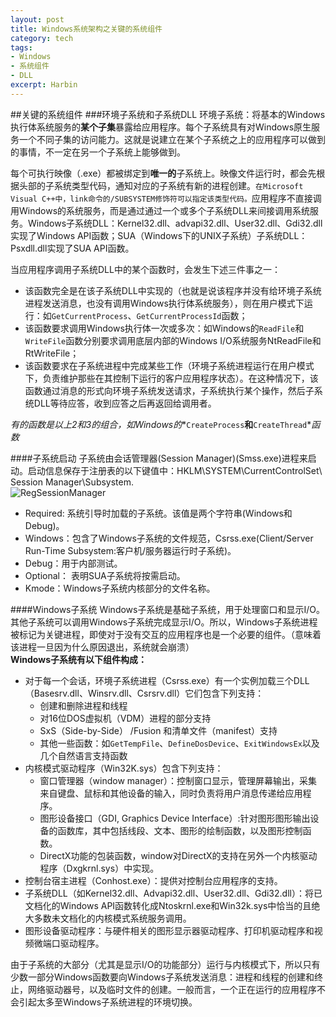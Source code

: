 ```yaml
---
layout: post
title: Windows系统架构之关键的系统组件
category: tech
tags:
- Windows    
- 系统组件    
- DLL
excerpt: Harbin
---
```



##关键的系统组件
###环境子系统和子系统DLL
环境子系统：将基本的Windows执行体系统服务的**某个子集**暴露给应用程序。每个子系统具有对Windows原生服务一个不同子集的访问能力。这就是说建立在某个子系统之上的应用程序可以做到的事情，不一定在另一个子系统上能够做到。 
   
每个可执行映像（.exe）都被绑定到**唯一的**子系统上。映像文件运行时，都会先根据头部的子系统类型代码，通知对应的子系统有新的进程创建。`在Microsoft Visual C++中，link命令的/SUBSYSTEM修饰符可以指定该类型代码。`应用程序不直接调用Windows的系统服务，而是通过通过一个或多个子系统DLL来间接调用系统服务。Windows子系统DLL：Kernel32.dll、advapi32.dll、User32.dll、Gdi32.dll实现了Windows API函数；SUA（Windows下的UNIX子系统）子系统DLL：Psxdll.dll实现了SUA API函数。 
   
当应用程序调用子系统DLL中的某个函数时，会发生下述三件事之一： 
   
* 该函数完全是在该子系统DLL中实现的（也就是说该程序并没有给环境子系统进程发送消息，也没有调用Windows执行体系统服务），则在用户模式下运行：如`GetCurrentProcess`、`GetCurrentProcessId`函数；    
* 该函数要求调用Windows执行体一次或多次：如Windows的`ReadFile`和`WriteFile`函数分别要求调用底层内部的Windows I/O系统服务NtReadFile和RtWriteFile；
* 该函数要求在子系统进程中完成某些工作（环境子系统进程运行在用户模式下，负责维护那些在其控制下运行的客户应用程序状态）。在这种情况下，该函数通过消息的形式向环境子系统发送请求，子系统执行某个操作，然后子系统DLL等待应答，收到应答之后再返回给调用者。   
 
*有的函数是以上2和3的组合，如Windows的**`CreateProcess`**和**`CreateThread`**函数*    

####子系统启动
子系统由会话管理器(Session Manager)(Smss.exe)进程来启动。启动信息保存于注册表的以下键值中：HKLM\SYSTEM\CurrentControlSet\ Session Manager\Subsystem.    
![RegSessionManager]({{site.url}}/images/20141203/RegSessionManager.png)    

- Required: 系统引导时加载的子系统。该值是两个字符串(Windows和Debug)。
- Windows：包含了Windows子系统的文件规范，Csrss.exe(Client/Server Run-Time Subsystem:客户机/服务器运行时子系统)。
- Debug：用于内部测试。
- Optional： 表明SUA子系统将按需启动。
- Kmode：Windows子系统内核部分的文件名称。

####Windows子系统
Windows子系统是基础子系统，用于处理窗口和显示I/O。其他子系统可以调用Windows子系统完成显示I/O。所以，Windows子系统进程被标记为关键进程，即使对于没有交互的应用程序也是一个必要的组件。（意味着该进程一旦因为什么原因退出，系统就会崩溃）    
**Windows子系统有以下组件构成：**    

* 对于每一个会话，环境子系统进程（Csrss.exe）有一个实例加载三个DLL（Basesrv.dll、Winsrv.dll、Csrsrv.dll）它们包含下列支持：
	- 创建和删除进程和线程
	- 对16位DOS虚拟机（VDM）进程的部分支持
	- SxS（Side-by-Side） /Fusion 和清单文件（manifest）支持
	- 其他一些函数：如`GetTempFile`、`DefineDosDevice`、`ExitWindowsEx`以及几个自然语言支持函数
* 内核模式驱动程序（Win32K.sys）包含下列支持：
	- 窗口管理器（window manager）：控制窗口显示，管理屏幕输出，采集来自键盘、鼠标和其他设备的输入，同时负责将用户消息传递给应用程序。
	- 图形设备接口（GDI, Graphics Device Interface）:针对图形图形输出设备的函数库，其中包括线段、文本、图形的绘制函数，以及图形控制函数。
	- DirectX功能的包装函数，window对DirectX的支持在另外一个内核驱动程序（Dxgkrnl.sys）中实现。
* 控制台宿主进程（Conhost.exe）：提供对控制台应用程序的支持。
* 子系统DLL（如Kernel32.dll、Advapi32.dll、User32.dll、Gdi32.dll）：将已文档化的Windows API函数转化成Ntoskrnl.exe和Win32k.sys中恰当的且绝大多数未文档化的内核模式系统服务调用。
* 图形设备驱动程序：与硬件相关的图形显示器驱动程序、打印机驱动程序和视频微端口驱动程序。

由于子系统的大部分（尤其是显示I/O的功能部分）运行与内核模式下，所以只有少数一部分Windows函数要向Windows子系统发送消息：进程和线程的创建和终止，网络驱动器号，以及临时文件的创建。一般而言，一个正在运行的应用程序不会引起太多至Windows子系统进程的环境切换。